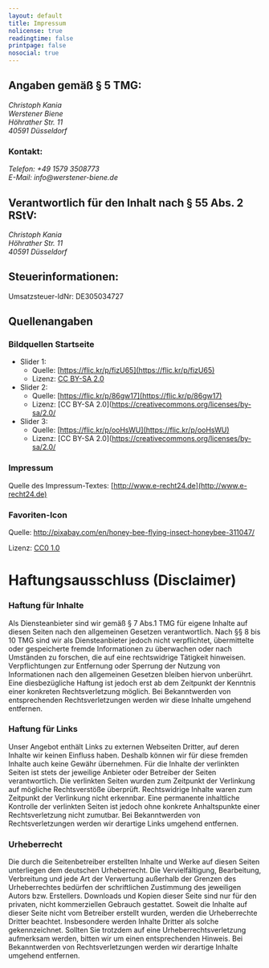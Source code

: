 ```yaml
---
layout: default
title: Impressum
nolicense: true
readingtime: false
printpage: false
nosocial: true
---
```


## Angaben gemäß § 5 TMG:

<address>Christoph Kania<br/>
Werstener Biene<br/>
Höhrather Str. 11<br/>
40591 Düsseldorf
</address>

### Kontakt:
<address>Telefon: 	+49 1579 3508773<br/>
E-Mail: 	info@werstener-biene.de</address>

## Verantwortlich für den Inhalt nach § 55 Abs. 2 RStV:

<address>Christoph Kania<br/>
Höhrather Str. 11<br/>
40591 Düsseldorf</address>

## Steuerinformationen:

Umsatzsteuer-IdNr: DE305034727

## Quellenangaben 

### Bildquellen Startseite

* Slider 1: 
    * Quelle: [https://flic.kr/p/fizU65](https://flic.kr/p/fizU65)
    * Lizenz: [CC BY-SA 2.0](https://creativecommons.org/licenses/by-sa/2.0/)
* Slider 2: 
    * Quelle: [https://flic.kr/p/86gw17](https://flic.kr/p/86gw17)
    * Lizenz: [CC BY-SA 2.0](https://creativecommons.org/licenses/by-sa/2.0/
* Slider 3: 
    * Quelle: [https://flic.kr/p/ooHsWU](https://flic.kr/p/ooHsWU)
    * Lizenz: [CC BY-SA 2.0](https://creativecommons.org/licenses/by-sa/2.0/

### Impressum

Quelle des Impressum-Textes: [http://www.e-recht24.de](http://www.e-recht24.de)

### Favoriten-Icon

Quelle: http://pixabay.com/en/honey-bee-flying-insect-honeybee-311047/

Lizenz: [CC0 1.0](https://creativecommons.org/publicdomain/zero/1.0/deed.en)

# Haftungsausschluss (Disclaimer)

### Haftung für Inhalte

Als Diensteanbieter sind wir gemäß § 7 Abs.1 TMG für eigene Inhalte auf diesen Seiten nach den allgemeinen Gesetzen verantwortlich. Nach §§ 8 bis 10 TMG sind wir als Diensteanbieter jedoch nicht verpflichtet, übermittelte oder gespeicherte fremde Informationen zu überwachen oder nach Umständen zu forschen, die auf eine rechtswidrige Tätigkeit hinweisen. Verpflichtungen zur Entfernung oder Sperrung der Nutzung von Informationen nach den allgemeinen Gesetzen bleiben hiervon unberührt. Eine diesbezügliche Haftung ist jedoch erst ab dem Zeitpunkt der Kenntnis einer konkreten Rechtsverletzung möglich. Bei Bekanntwerden von entsprechenden Rechtsverletzungen werden wir diese Inhalte umgehend entfernen.

### Haftung für Links

Unser Angebot enthält Links zu externen Webseiten Dritter, auf deren Inhalte wir keinen Einfluss haben. Deshalb können wir für diese fremden Inhalte auch keine Gewähr übernehmen. Für die Inhalte der verlinkten Seiten ist stets der jeweilige Anbieter oder Betreiber der Seiten verantwortlich. Die verlinkten Seiten wurden zum Zeitpunkt der Verlinkung auf mögliche Rechtsverstöße überprüft. Rechtswidrige Inhalte waren zum Zeitpunkt der Verlinkung nicht erkennbar. Eine permanente inhaltliche Kontrolle der verlinkten Seiten ist jedoch ohne konkrete Anhaltspunkte einer Rechtsverletzung nicht zumutbar. Bei Bekanntwerden von Rechtsverletzungen werden wir derartige Links umgehend entfernen.

### Urheberrecht

Die durch die Seitenbetreiber erstellten Inhalte und Werke auf diesen Seiten unterliegen dem deutschen Urheberrecht. Die Vervielfältigung, Bearbeitung, Verbreitung und jede Art der Verwertung außerhalb der Grenzen des Urheberrechtes bedürfen der schriftlichen Zustimmung des jeweiligen Autors bzw. Erstellers. Downloads und Kopien dieser Seite sind nur für den privaten, nicht kommerziellen Gebrauch gestattet. Soweit die Inhalte auf dieser Seite nicht vom Betreiber erstellt wurden, werden die Urheberrechte Dritter beachtet. Insbesondere werden Inhalte Dritter als solche gekennzeichnet. Sollten Sie trotzdem auf eine Urheberrechtsverletzung aufmerksam werden, bitten wir um einen entsprechenden Hinweis. Bei Bekanntwerden von Rechtsverletzungen werden wir derartige Inhalte umgehend entfernen.